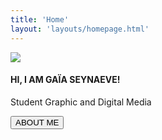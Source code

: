 ```yaml
---
title: 'Home'
layout: 'layouts/homepage.html'
---
```


<div class="banner">
  <img class="mypic" src="/img/gaia.png">
  <div class="rectangle2"></div>
  <div class="paragraaf1">
    <h4>HI, I AM GAÏA SEYNAEVE!</h4>
    <p class="paragraaf2">Student Graphic and Digital Media</p>
    <form action="about/index.html">
      <input type="submit" value="ABOUT ME" />
    </form>
  </div>
</div>
